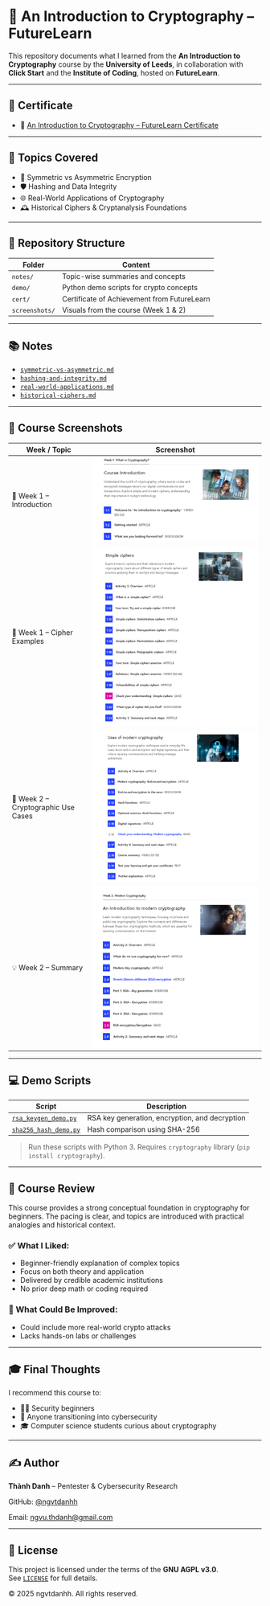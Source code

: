 # 🔐 An Introduction to Cryptography – FutureLearn

This repository documents what I learned from the **An Introduction to Cryptography** course by the **University of Leeds**, in collaboration with **Click Start** and the **Institute of Coding**, hosted on **FutureLearn**.

---

## 📜 Certificate

- 🧠 [An Introduction to Cryptography – FutureLearn Certificate](./cert/an-intro-to-cryptography-futurelearn.pdf)

---

## 📒 Topics Covered

- 🔑 Symmetric vs Asymmetric Encryption  
- 🛡️ Hashing and Data Integrity  
- 🌐 Real-World Applications of Cryptography  
- 🕰️ Historical Ciphers & Cryptanalysis Foundations

---

## 📂 Repository Structure

| Folder        | Content                                              |
|---------------|------------------------------------------------------|
| `notes/`      | Topic-wise summaries and concepts                   |
| `demo/`       | Python demo scripts for crypto concepts             |
| `cert/`       | Certificate of Achievement from FutureLearn         |
| `screenshots/`| Visuals from the course (Week 1 & 2)                |

---

## 📚 Notes

- [`symmetric-vs-asymmetric.md`](./notes/symmetric-vs-asymmetric.md)  
- [`hashing-and-integrity.md`](./notes/hashing-and-integrity.md)  
- [`real-world-applications.md`](./notes/real-world-applications.md)  
- [`historical-ciphers.md`](./notes/historical-ciphers.md)

---

## 📸 Course Screenshots

| Week / Topic                | Screenshot |
|-----------------------------|------------|
| 🧭 Week 1 – Introduction     | ![](./screenshots/intro-cryptography-week1.png) |
| 🔐 Week 1 – Cipher Examples  | ![](./screenshots/intro-cryptography-week1-cipher.png) |
| 🧠 Week 2 – Cryptographic Use Cases | ![](./screenshots/intro-cryptography-week2_use.png) |
| 💡 Week 2 – Summary          | ![](./screenshots/intro-cryptography-week2.png) |

---

## 💻 Demo Scripts

| Script                       | Description                                      |
|-----------------------------|--------------------------------------------------|
| [`rsa_keygen_demo.py`](./demo/rsa_keygen_demo.py)   | RSA key generation, encryption, and decryption |
| [`sha256_hash_demo.py`](./demo/sha256_hash_demo.py) | Hash comparison using SHA-256                   |

> Run these scripts with Python 3. Requires `cryptography` library (`pip install cryptography`).

---

## 📝 Course Review

This course provides a strong conceptual foundation in cryptography for beginners. The pacing is clear, and topics are introduced with practical analogies and historical context.

### ✅ What I Liked:
- Beginner-friendly explanation of complex topics  
- Focus on both theory and application  
- Delivered by credible academic institutions  
- No prior deep math or coding required

### 🔧 What Could Be Improved:
- Could include more real-world crypto attacks  
- Lacks hands-on labs or challenges

---

## 🎓 Final Thoughts

I recommend this course to:

- 🧑‍💻 Security beginners  
- 🔐 Anyone transitioning into cybersecurity  
- 🎓 Computer science students curious about cryptography

---

## ✍️ Author

**Thành Danh** – Pentester & Cybersecurity Research  

GitHub: [@ngvtdanhh](https://github.com/ngvtdanhh)  

Email: ngvu.thdanh@gmail.com

---

## 📄 License

This project is licensed under the terms of the **GNU AGPL v3.0**.  
See [`LICENSE`](./LICENSE) for full details.

© 2025 ngvtdanhh. All rights reserved.

